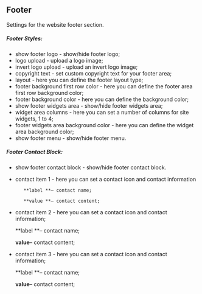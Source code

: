 ## Footer

Settings for the website footer section.

##### Footer Styles:

* show footer logo - show/hide footer logo;
* logo upload - upload a logo image;
* invert logo upload - upload an invert logo image;
* copyright text - set custom copyright text for your footer area;
* layout - here you can define the footer layout type;
* footer background first row color - here you can define the footer area first row background color;
* footer background color - here you can define the background color;
* show footer widgets area - show/hide footer widgets area;
* widget area columns - here you can set a number of columns for site widgets, 1 to 4;
* footer widgets area background color - here you can define the widget area background color;
* show footer menu - show/hide footer menu.

##### Footer Contact Block:

* show footer contact block - show/hide footer contact block.

* contact item 1 - here you can set a contact icon and contact information

         **label **– contact name;

         **value **– contact content;

* contact item 2 - here you can set a contact icon and contact information;

    **label **– contact name;

    **value**– contact content;

* contact item 3 - here you can set a contact icon and contact information;

    **label **– contact name;

    **value**– contact content;





